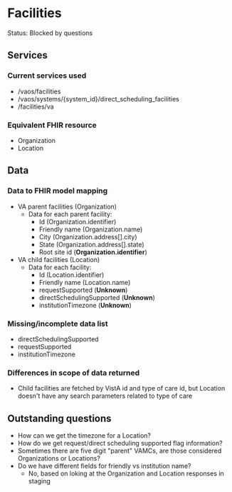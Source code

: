 # Facilities

Status: Blocked by questions

## Services
### Current services used
- /vaos/facilities
- /vaos/systems/{system_id}/direct_scheduling_facilities
- /facilities/va

### Equivalent FHIR resource

- Organization
- Location

## Data
### Data to FHIR model mapping

- VA parent facilities (Organization)
   - Data for each parent facility:
      - Id (Organization.identifier)
      - Friendly name (Organization.name)
      - City (Organization.address[].city)
      - State (Organization.address[].state)
      - Root site id (**Organization.identifier**)
- VA child facilities (Location)
   - Data for each facility:
      - Id (Location.identifier)
      - Friendly name (Location.name)
      - requestSupported (**Unknown**)
      - directSchedulingSupported (**Unknown**)
      - institutionTimezone (**Unknown**)

### Missing/incomplete data list

- directSchedulingSupported
- requestSupported
- institutionTimezone

### Differences in scope of data returned

- Child facilities are fetched by VistA id and type of care id, but Location doesn't have any search parameters related to type of care

## Outstanding questions

- How can we get the timezone for a Location?
- How do we get request/direct scheduling supported flag information?
- Sometimes there are five digit "parent" VAMCs, are those considered Organizations or Locations?
- Do we have different fields for friendly vs institution name?
   - No, based on loking at the Organization and Location responses in staging
